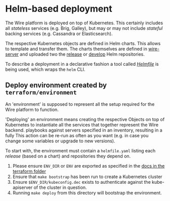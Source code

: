# Helm-based deployment

The Wire platform is deployed on top of Kubernetes. This certainly includes all *stateless* services (e.g. Brig, Galley),
but may or may not include *stateful* backing services (e.g. Cassandra or Elasticsearch).

The respective Kubernetes objects are defined in Helm charts. This allows to template and transfer them. 
The charts themselves are defined in [wire-server](https://github.com/wireapp/wire-server/tree/master/charts)
and uploaded two the [release](https://s3-eu-west-1.amazonaws.com/public.wire.com/charts) or
[develop](https://s3-eu-west-1.amazonaws.com/public.wire.com/charts-develop) Helm repositories.

To describe a deployment in a declarative fashion a tool called [*Helmfile*](https://github.com/roboll/helmfile) is
being used, which wraps the `helm` CLI. 


## Deploy environment created by `terraform/environment`

An 'environment' is supposed to represent all the setup required for the Wire
platform to function.

'Deploying' an environment means creating the respective Objects on top of Kubernetes
to instantiate all the services that together represent the Wire backend.
playbooks against servers specified in an inventory, resulting in a fully This action
can be re-run as often as you want (e.g. in case you change some variables or upgrade
to new versions).

To start with, the environment must contain a `helmfile.yaml` listing each *release*
(based on a chart) and repositories they depend on.

1. Please ensure `ENV_DIR` or `ENV` are exported as specified in the [docs in
   the terraform folder](../terraform/README.md)
1. Ensure that `make bootstrap` has been run to create a Kubernetes cluster
1. Ensure `$ENV_DIR/kubeconfig.dec` exists to authenticate against the kube-apiserver
   of the cluster in question. 
1. Running `make deploy` from this directory will bootstrap the
   environment.
